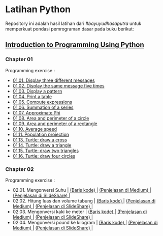 <h1> Latihan Python </h1>
<p>
    Repository ini adalah hasil latihan dari <em>#bayuyudhasaputra</em> untuk memperkuat pondasi pemrograman dasar pada buku berikut:
</p>
<div>
    <h2> <a href="https://media.pearsoncmg.com/bc/abp/cs-resources/products/product.html#product,isbn=0133050556"> Introduction to Programming Using Python </a> </h2>
    <h3> Chapter 01 </h3>
    <p> Programming exercise : </p>
    <ul>
        <li> 
            <a href="https://github.com/bayuYudhaSaputra/Python/blob/main/Python_Liang/0101-displayThreeDifferentMessage.py"> 01.01. Display three different messages</a> 
        </li>
        <li>
            <a href="https://github.com/bayuYudhaSaputra/Python/blob/main/Python_Liang/0102-displayTheSameMessageFiveTimes.py"> 01.02. Display the same message five times </a>
        </li>
        <li>
            <a href="https://github.com/bayuYudhaSaputra/Python/blob/main/Python_Liang/0103-displayPattern.py"> 01.03. Display a pattern </a>
        </li>
        <li>
            <a href="https://github.com/bayuYudhaSaputra/Python/blob/main/Python_Liang/0104-printTable.py"> 01.04. Print a table </a>
        </li>
        <li>
            <a href="https://github.com/bayuYudhaSaputra/Python/blob/main/Python_Liang/0105-computeExpressions.py"> 01.05. Compute expressions </a>
        </li>
        <li>
            <a href="https://github.com/bayuYudhaSaputra/Python/blob/main/Python_Liang/0106-SummationOfSeries.py"> 01.06. Summation of a series </a>
        </li>
        <li>
            <a href="https://github.com/bayuYudhaSaputra/Python/blob/main/Python_Liang/0107-approximatePhi.py"> 01.07. Approximate Phi </a>
        </li>
        <li>
            <a href="https://github.com/bayuYudhaSaputra/Python/blob/main/Python_Liang/0108-areaPerimeterCircle.py"> 01.08. Area and perimeter of a circle </a>
        </li>
        <li>
            <a href="https://github.com/bayuYudhaSaputra/Python/blob/main/Python_Liang/0109-areaAndPerimeterRectangle.py"> 01.09. Area and perimeter of a rectangle </a>
        </li>
        <li>
            <a href="https://github.com/bayuYudhaSaputra/Python/blob/main/Python_Liang/0110-averageSpeed.py"> 01.10. Average speed </a>
        </li>
        <li>
            <a href="https://github.com/bayuYudhaSaputra/Python/blob/main/Python_Liang/0111-populationProjection.py"> 01.11. Population projection </a>
        </li>
        <li>
            <a href="https://github.com/bayuYudhaSaputra/Python/blob/main/Python_Liang/0113-drawCross.py"> 01.13. Turtle: draw a cross </a>
        </li>
        <li>
            <a href="https://github.com/bayuYudhaSaputra/Python/blob/main/Python_Liang/0114-drawTriangle.py"> 01.14. Turtle: draw a triangle </a>
        </li>
        <li>
            <a href="https://github.com/bayuYudhaSaputra/Python/blob/main/Python_Liang/0115-drawTwoTriangle.py"> 01.15. Turtle: draw two triangles </a>
        </li>
        <li>
            <a href="https://github.com/bayuYudhaSaputra/Python/blob/main/Python_Liang/0116-drawFourCircles.py"> 01.16. Turtle: draw four circles </a>
        </li>
    </ul>
    <h3> Chapter 02 </h3>
    <p> Programming exercise : </p>
    <ul>
        <li> 02.01. Mengonversi Suhu
            <span> | </span>
            <a href="https://github.com/bayuYudhaSaputra/Python/blob/main/Python_Liang/0201-convertCelsiusToFahrenheit.py"> (Baris kode) </a>
            <span> | </span>
            <a href="https://medium.com/@bayuyudhasaputraqed/02-01-konversi-celsius-ke-fahrenheit-reamur-dan-kelvin-328df08750b7"> (Penjelasan di Medium) </a>
            <span> | </span>
            <a href="https://www.slideshare.net/slideshow/02-01-konversi-suhu-menggunakan-bahasa-pemrograman-python/273258796"> (Penjelasan di SlideShare) </a>
             <span> | </span>
        </li>
        <li> 02.02. Hitung luas dan volume tabung
            <span> | </span>
            <a href="https://github.com/bayuYudhaSaputra/Python/blob/main/Python_Liang/0202-MenentukanVolLuasTabung.py"> (Baris kode) </a>
            <span> | </span>
            <a href="https://medium.com/@bayuyudhasaputraqed/02-02-menentukan-volume-dan-luas-tabung-ff956a276499"> (Penjelasan di Medium) </a>
            <span> | </span>
            <a href="https://www.slideshare.net/slideshow/menentukan-volume-dan-luas-tabung-menggunakan-python/273466290"> (Penjelasan di SlideShare) </a>
             <span> | </span>
        </li>
        <li> 02.03. Mengonversi kaki ke meter
            <span> | </span>
            <a href="https://github.com/bayuYudhaSaputra/Python/blob/main/Python_Liang/0203-KonversiKakiKeMeter.py"> (Baris kode) </a>
            <span> | </span>
            <a href="https://medium.com/@bayuyudhasaputraqed/02-03-mengonversi-satuan-kaki-ke-meter-ffc37e9a754b"> (Penjelasan di Medium) </a>
            <span> | </span>
            <a href="https://www.slideshare.net/slideshow/02-03-konversi-satuan-kaki-ke-meter-menggunakan-python/274778634"> (Penjelasan di SlideShare) </a>
             <span> | </span>
        </li>
        <li> 02.04. Mengonversi pound ke kilogram
            <span> | </span>
            <a href="https://github.com/bayuYudhaSaputra/Python/blob/main/Python_Liang/0204-KonversiPoundKeKilogram.py"> (Baris kode) </a>
            <span> | </span>
            <a href="https://medium.com/@bayuyudhasaputraqed/02-04-mengonversi-satuan-pound-ke-kilogram-7927d41edbbe"> (Penjelasan di Medium) </a>
            <span> | </span>
            <a href="https://www.slideshare.net/slideshow/02-04-konversi-pound-menjadi-kilogram-menggunakan-python/274781262"> (Penjelasan di SlideShare) </a>
             <span> | </span>
        </li>
    </ul>
</div>
